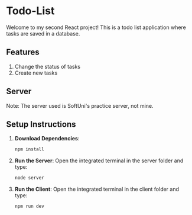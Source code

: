 # Todo-List

Welcome to my second React project! This is a todo list application where tasks are saved in a database. 

## Features
1. Change the status of tasks
2. Create new tasks

## Server
Note: The server used is SoftUni's practice server, not mine.

## Setup Instructions

1. **Download Dependencies**:
    ```bash
    npm install
    ```

2. **Run the Server**: Open the integrated terminal in the server folder and type:
    ```bash
    node server
    ```

3. **Run the Client**: Open the integrated terminal in the client folder and type:
    ```bash
    npm run dev
    ```
